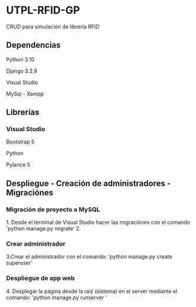 # UTPL-RFID-GP
CRUD  para simulación de librería RFID


<h2> Dependencias</h2>
<p>Python 3.10 </p>
<p>Django 3.2.8</p>
<p>Visual Studio</p>
<p>MySql - Xampp</p>

<h2> Librerías</h2>
<h3> Visual Studio </h3>
<p>Bootstrap 5</p>
<p>Python</p>
<p>Pylance 5</p>

<h2> Despliegue - Creación de administradores - Migraciónes </h2>
<h3>Migración de proyecto a MySQL</h3>
1. Desde el terminal de Visual Studio hacer las migraciónes con el comando 'python manage.py migrate'
2. <h3>Crear administrador</h3>
3.Crear el administrador con el comando: 'python manage.py create superuser'
<h3>Despliegue de app web</h3>
4. Desplegar la pagina desde la raiz (sistema) en el server mediante el comando: 'python manage.py runserver '

